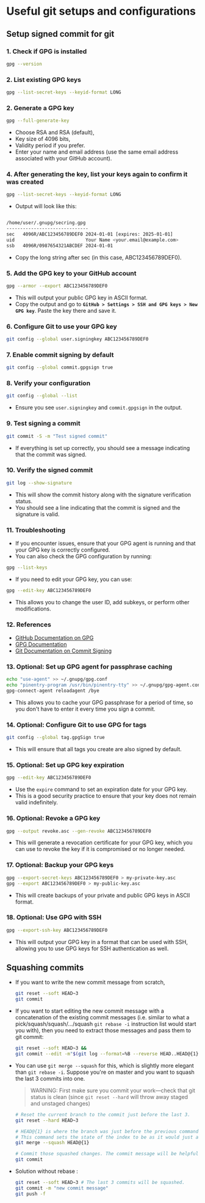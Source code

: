 # Useful git setups and configurations

## Setup signed commit for git

### 1. Check if GPG is installed

```bash
gpg --version
```

### 2. List existing GPG keys

```bash
gpg --list-secret-keys --keyid-format LONG
```

### 2. Generate a GPG key

```bash
gpg --full-generate-key
```

- Choose RSA and RSA (default),
- Key size of 4096 bits,
- Validity period if you prefer.
- Enter your name and email address (use the same email address associated with your GitHub account).

### 4. After generating the key, list your keys again to confirm it was created

```bash
gpg --list-secret-keys --keyid-format LONG
```

- Output will look like this:

```bash

/home/user/.gnupg/secring.gpg
------------------------------
sec   4096R/ABC123456789DEF0 2024-01-01 [expires: 2025-01-01]
uid                          Your Name <your.email@example.com>
ssb   4096R/0987654321ABCDEF 2024-01-01
```

- Copy the long string after sec (in this case, ABC123456789DEF0).

### 5. Add the GPG key to your GitHub account

```bash
gpg --armor --export ABC123456789DEF0
```

- This will output your public GPG key in ASCII format.
- Copy the output and go to **`GitHub > Settings > SSH and GPG keys > New GPG key`**. Paste the key there and save it.

### 6. Configure Git to use your GPG key

```bash
git config --global user.signingkey ABC123456789DEF0
```

### 7. Enable commit signing by default

```bash
git config --global commit.gpgsign true
```

### 8. Verify your configuration

```bash
git config --global --list
```

- Ensure you see `user.signingkey` and `commit.gpgsign` in the output.

### 9. Test signing a commit

```bash
git commit -S -m "Test signed commit"
```

- If everything is set up correctly, you should see a message indicating that the commit was signed.

### 10. Verify the signed commit

```bash
git log --show-signature
```

- This will show the commit history along with the signature verification status.
- You should see a line indicating that the commit is signed and the signature is valid.

### 11. Troubleshooting

- If you encounter issues, ensure that your GPG agent is running and that your GPG key is correctly configured.
- You can also check the GPG configuration by running:

```bash
gpg --list-keys
```

- If you need to edit your GPG key, you can use:

```bash
gpg --edit-key ABC123456789DEF0
```

- This allows you to change the user ID, add subkeys, or perform other modifications.

### 12. References

- [GitHub Documentation on GPG](https://docs.github.com/en/authentication/managing-commit-signature-verification/generating-a-new-gpg-key)
- [GPG Documentation](https://www.gnupg.org/documentation/)
- [Git Documentation on Commit Signing](https://git-scm.com/book/en/v2/Git-Tools-Signing-Your-Work)

### 13. Optional: Set up GPG agent for passphrase caching

```bash
echo "use-agent" >> ~/.gnupg/gpg.conf
echo "pinentry-program /usr/bin/pinentry-tty" >> ~/.gnupg/gpg-agent.conf
gpg-connect-agent reloadagent /bye
```

- This allows you to cache your GPG passphrase for a period of time, so you don't have to enter it every time you sign a commit.

### 14. Optional: Configure Git to use GPG for tags

```bash
git config --global tag.gpgSign true
```

- This will ensure that all tags you create are also signed by default.

### 15. Optional: Set up GPG key expiration

```bash
gpg --edit-key ABC123456789DEF0
```

- Use the `expire` command to set an expiration date for your GPG key.
- This is a good security practice to ensure that your key does not remain valid indefinitely.

### 16. Optional: Revoke a GPG key

```bash
gpg --output revoke.asc --gen-revoke ABC123456789DEF0
```

- This will generate a revocation certificate for your GPG key, which you can use to revoke the key if it is compromised or no longer needed.

### 17. Optional: Backup your GPG keys

```bash
gpg --export-secret-keys ABC123456789DEF0 > my-private-key.asc
gpg --export ABC123456789DEF0 > my-public-key.asc
```

- This will create backups of your private and public GPG keys in ASCII format.

### 18. Optional: Use GPG with SSH

```bash
gpg --export-ssh-key ABC123456789DEF0
```

- This will output your GPG key in a format that can be used with SSH, allowing you to use GPG keys for SSH authentication as well.

## Squashing commits

- If you want to write the new commit message from scratch,

    ```bash
    git reset --soft HEAD~3
    git commit
    ```

- If you want to start editing the new commit message with a concatenation of the existing commit messages (i.e. similar to what a pick/squash/squash/…/squash `git rebase -i` instruction list would start you with), then you need to extract those messages and pass them to git commit:

    ```bash
    git reset --soft HEAD~3 &&
    git commit --edit -m"$(git log --format=%B --reverse HEAD..HEAD@{1})" # --reverse appends commit message in sorted order. Remove it for timeline-based sorted.
    ```

- You can use `git merge --squash` for this, which is slightly more elegant than `git rebase -i`. Suppose you're on master and you want to squash the last 3 commits into one.

    > WARNING: First make sure you commit your work—check that git status is clean (since `git reset --hard` will throw away staged and unstaged changes)

    ```bash
    # Reset the current branch to the commit just before the last 3.
    git reset --hard HEAD~3

    # HEAD@{1} is where the branch was just before the previous command.
    # This command sets the state of the index to be as it would just after a merge from that commit
    git merge --squash HEAD@{1}

    # Commit those squashed changes. The commit message will be helpfully prepopulated with the commit messages of all the squashed commits.
    git commit
    ```

- Solution without rebase :

    ```bash
    git reset --soft HEAD~3 # The last 3 commits will be squashed.
    git commit -m "new commit message"
    git push -f
    ```
